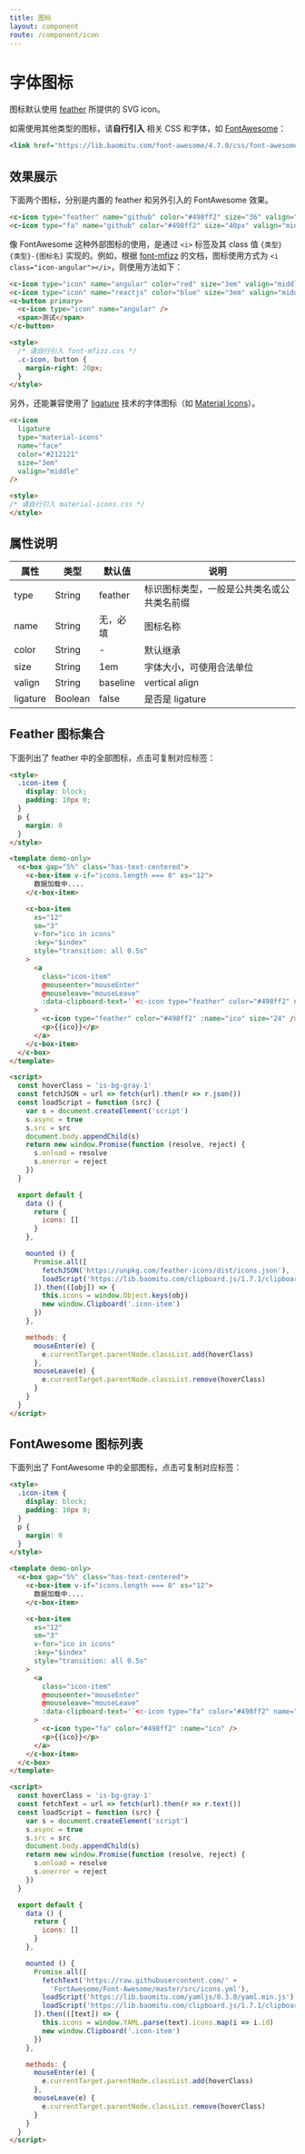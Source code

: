 ```yaml
---
title: 图标
layout: component
route: /component/icon
---
```


# 字体图标

图标默认使用 [feather](https://feathericons.com/) 所提供的 SVG icon。

如需使用其他类型的图标，请**自行引入** 相关 CSS 和字体，如 [FontAwesome](http://fontawesome.io/icons/)：

```xml
<link href="https://lib.baomitu.com/font-awesome/4.7.0/css/font-awesome.min.css" />
```

## 效果展示

下面两个图标，分别是内置的 feather 和另外引入的 FontAwesome 效果。

```html
<c-icon type="feather" name="github" color="#498ff2" size="36" valign="middle" />
<c-icon type="fa" name="github" color="#498ff2" size="40px" valign="middle" />
```

像 FontAwesome 这种外部图标的使用，是通过 `<i>` 标签及其 class 值 `{类型} {类型}-{图标名}` 实现的。例如，根据 [font-mfizz](http://fizzed.com/oss/font-mfizz/) 的文档，图标使用方式为 `<i class="icon-angular"></i>`，则使用方法如下：

<!-- 引入 CSS -->
<link href="https://lib.baomitu.com/font-mfizz/2.4.1/font-mfizz.min.css" rel="stylesheet" />

```html
<c-icon type="icon" name="angular" color="red" size="3em" valign="middle" />
<c-icon type="icon" name="reactjs" color="blue" size="3em" valign="middle" />
<c-button primary>
  <c-icon type="icon" name="angular" />
  <span>测试</span>
</c-button>

<style>
  /* 请自行引入 font-mfizz.css */
  .c-icon, button {
    margin-right: 20px;
  }
</style>
```

另外，还能兼容使用了 [ligature](https://alistapart.com/article/the-era-of-symbol-fonts) 技术的字体图标（如 [Material Icons](https://google.github.io/material-design-icons/#what-are-material-icons-)）。

<!-- 引入 CSS -->
<link href="https://lib.baomitu.com/material-design-icons/3.0.1/iconfont/material-icons.css" rel="stylesheet" />

```html
<c-icon
  ligature
  type="material-icons"
  name="face"
  color="#212121"
  size="3em"
  valign="middle"
/>

<style>
/* 请自行引入 material-icons.css */
</style>
```

## 属性说明

| 属性 | 类型 | 默认值 | 说明 |
|-----|------|-------|-----|
| type | String | feather | 标识图标类型，一般是公共类名或公共类名前缀 |
| name | String | 无，必填 | 图标名称 |
| color | String | - | 默认继承 |
| size | String | 1em | 字体大小，可使用合法单位 |
| valign | String | baseline | vertical align |
| ligature | Boolean | false | 是否是 ligature |


## Feather 图标集合

下面列出了 feather 中的全部图标，点击可复制对应标签：

```html
<style>
  .icon-item {
    display: block;
    padding: 10px 0;
  }
  p {
    margin: 0
  }
</style>

<template demo-only>
  <c-box gap="5%" class="has-text-centered">
    <c-box-item v-if="icons.length === 0" xs="12">
      数据加载中....
    </c-box-item>

    <c-box-item
      xs="12"
      sm="3"
      v-for="ico in icons"
      :key="$index"
      style="transition: all 0.5s"
    >
      <a
        class="icon-item"
        @mouseenter="mouseEnter"
        @mouseleave="mouseLeave"
        :data-clipboard-text='`<c-icon type="feather" color="#498ff2" name="${ico}" size="24" />`'
      >
        <c-icon type="feather" color="#498ff2" :name="ico" size="24" />
        <p>{{ico}}</p>
      </a>
    </c-box-item>
  </c-box>
</template>

<script>
  const hoverClass = 'is-bg-gray-1'
  const fetchJSON = url => fetch(url).then(r => r.json())
  const loadScript = function (src) {
    var s = document.createElement('script')
    s.async = true
    s.src = src
    document.body.appendChild(s)
    return new window.Promise(function (resolve, reject) {
      s.onload = resolve
      s.onerror = reject
    })
  }

  export default {
    data () {
      return {
        icons: []
      }
    },

    mounted () {
      Promise.all([
        fetchJSON('https://unpkg.com/feather-icons/dist/icons.json'),
        loadScript('https://lib.baomitu.com/clipboard.js/1.7.1/clipboard.min.js')
      ]).then(([obj]) => {
        this.icons = window.Object.keys(obj)
        new window.Clipboard('.icon-item')
      })
    },

    methods: {
      mouseEnter(e) {
        e.currentTarget.parentNode.classList.add(hoverClass)
      },
      mouseLeave(e) {
        e.currentTarget.parentNode.classList.remove(hoverClass)
      }
    }
  }
</script>
```

## FontAwesome 图标列表

下面列出了 FontAwesome 中的全部图标，点击可复制对应标签：

```html
<style>
  .icon-item {
    display: block;
    padding: 10px 0;
  }
  p {
    margin: 0
  }
</style>

<template demo-only>
  <c-box gap="5%" class="has-text-centered">
    <c-box-item v-if="icons.length === 0" xs="12">
      数据加载中....
    </c-box-item>

    <c-box-item
      xs="12"
      sm="3"
      v-for="ico in icons"
      :key="$index"
      style="transition: all 0.5s"
    >
      <a
        class="icon-item"
        @mouseenter="mouseEnter"
        @mouseleave="mouseLeave"
        :data-clipboard-text='`<c-icon type="fa" color="#498ff2" name="${ico}" />`'
      >
        <c-icon type="fa" color="#498ff2" :name="ico" />
        <p>{{ico}}</p>
      </a>
    </c-box-item>
  </c-box>
</template>

<script>
  const hoverClass = 'is-bg-gray-1'
  const fetchText = url => fetch(url).then(r => r.text())
  const loadScript = function (src) {
    var s = document.createElement('script')
    s.async = true
    s.src = src
    document.body.appendChild(s)
    return new window.Promise(function (resolve, reject) {
      s.onload = resolve
      s.onerror = reject
    })
  }

  export default {
    data () {
      return {
        icons: []
      }
    },

    mounted () {
      Promise.all([
        fetchText('https://raw.githubusercontent.com/' +
          'FortAwesome/Font-Awesome/master/src/icons.yml'),
        loadScript('https://lib.baomitu.com/yamljs/0.3.0/yaml.min.js'),
        loadScript('https://lib.baomitu.com/clipboard.js/1.7.1/clipboard.min.js')
      ]).then(([text]) => {
        this.icons = window.YAML.parse(text).icons.map(i => i.id)
        new window.Clipboard('.icon-item')
      })
    },

    methods: {
      mouseEnter(e) {
        e.currentTarget.parentNode.classList.add(hoverClass)
      },
      mouseLeave(e) {
        e.currentTarget.parentNode.classList.remove(hoverClass)
      }
    }
  }
</script>
```

